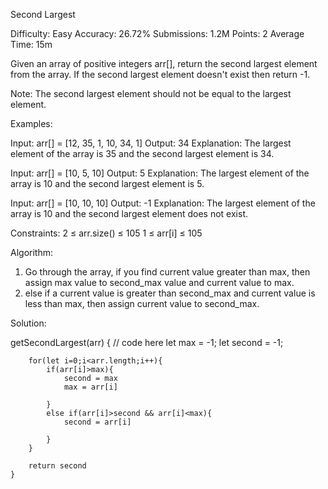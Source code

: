 Second Largest

Difficulty: Easy
Accuracy: 26.72%
Submissions: 1.2M
Points: 2
Average Time: 15m

Given an array of positive integers arr[], return the second largest element from the array. If the second largest element doesn't exist then return -1.

Note: The second largest element should not be equal to the largest element.

Examples:

Input: arr[] = [12, 35, 1, 10, 34, 1]
Output: 34
Explanation: The largest element of the array is 35 and the second largest element is 34.

Input: arr[] = [10, 5, 10]
Output: 5
Explanation: The largest element of the array is 10 and the second largest element is 5.

Input: arr[] = [10, 10, 10]
Output: -1
Explanation: The largest element of the array is 10 and the second largest element does not exist.

Constraints:
2 ≤ arr.size() ≤ 105
1 ≤ arr[i] ≤ 105


Algorithm: 

1. Go through the array, if you find current value greater than max, then assign max value to 
   second_max value and current value to max.
2. else if a current value is greater than second_max and current value is less than max, then assign 
   current value to second_max.


Solution:

 getSecondLargest(arr) {
        // code here
        let max = -1;
        let second = -1;
        
        for(let i=0;i<arr.length;i++){
            if(arr[i]>max){
                second = max
                max = arr[i]
                
            }
            else if(arr[i]>second && arr[i]<max){
                second = arr[i]
                
            }
        }
        
        return second
    }